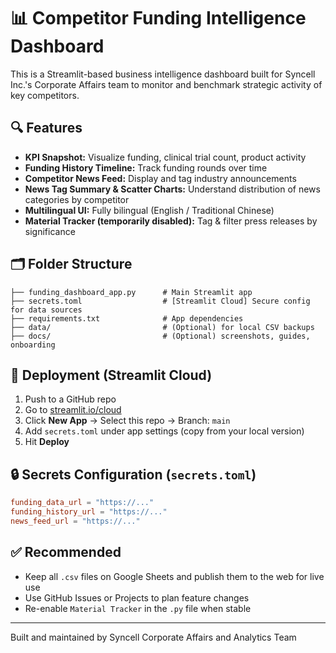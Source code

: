 # 📊 Competitor Funding Intelligence Dashboard

This is a Streamlit-based business intelligence dashboard built for Syncell Inc.'s Corporate Affairs team to monitor and benchmark strategic activity of key competitors.

## 🔍 Features

- **KPI Snapshot:** Visualize funding, clinical trial count, product activity
- **Funding History Timeline:** Track funding rounds over time
- **Competitor News Feed:** Display and tag industry announcements
- **News Tag Summary & Scatter Charts:** Understand distribution of news categories by competitor
- **Multilingual UI:** Fully bilingual (English / Traditional Chinese)
- **Material Tracker (temporarily disabled):** Tag & filter press releases by significance

## 🗂 Folder Structure

```
├── funding_dashboard_app.py      # Main Streamlit app
├── secrets.toml                  # [Streamlit Cloud] Secure config for data sources
├── requirements.txt              # App dependencies
├── data/                         # (Optional) for local CSV backups
├── docs/                         # (Optional) screenshots, guides, onboarding
```

## 🚀 Deployment (Streamlit Cloud)

1. Push to a GitHub repo
2. Go to [streamlit.io/cloud](https://streamlit.io/cloud)
3. Click **New App** → Select this repo → Branch: `main`
4. Add `secrets.toml` under app settings (copy from your local version)
5. Hit **Deploy**

## 🔒 Secrets Configuration (`secrets.toml`)

```toml
funding_data_url = "https://..."
funding_history_url = "https://..."
news_feed_url = "https://..."
```

## ✅ Recommended

- Keep all `.csv` files on Google Sheets and publish them to the web for live use
- Use GitHub Issues or Projects to plan feature changes
- Re-enable `Material Tracker` in the `.py` file when stable

---
Built and maintained by Syncell Corporate Affairs and Analytics Team
